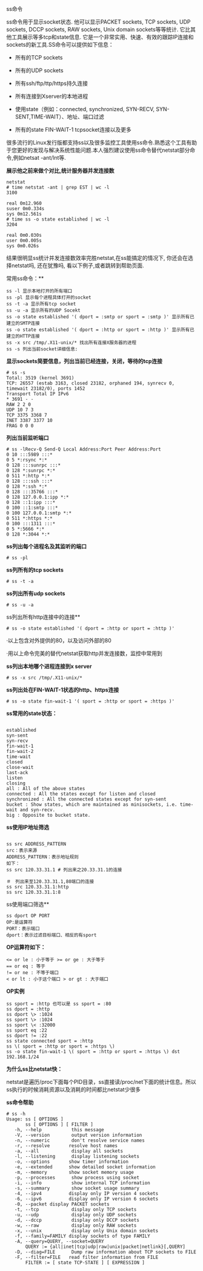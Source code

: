ss命令

ss命令用于显示socket状态. 他可以显示PACKET sockets, TCP sockets, UDP sockets, DCCP sockets, RAW sockets, Unix domain sockets等等统计. 它比其他工具展示等多tcp和state信息. 它是一个非常实用、快速、有效的跟踪IP连接和sockets的新工具.SS命令可以提供如下信息：

- 所有的TCP sockets

- 所有的UDP sockets

- 所有ssh/ftp/ttp/https持久连接

- 所有连接到Xserver的本地进程

- 使用state（例如：connected, synchronized, SYN-RECV, SYN-SENT,TIME-WAIT）、地址、端口过滤

- 所有的state FIN-WAIT-1 tcpsocket连接以及更多

很多流行的Linux发行版都支持ss以及很多监控工具使用ss命令.熟悉这个工具有助于您更好的发现与解决系统性能问题.本人强烈建议使用ss命令替代netstat部分命令,例如netsat -ant/lnt等.



**展示他之前来做个对比,统计服务器并发连接数**

```
netstat
# time netstat -ant | grep EST | wc -l
3100

real 0m12.960
suser 0m0.334s
sys 0m12.561s
# time ss -o state established | wc -l
3204

real 0m0.030s
user 0m0.005s
sys 0m0.026s
```

结果很明显ss统计并发连接数效率完胜netstat,在ss能搞定的情况下, 你还会在选择netstat吗, 还在犹豫吗, 看以下例子,或者跳转到帮助页面.



常用ss命令：**

```
ss -l 显示本地打开的所有端口
ss -pl 显示每个进程具体打开的socket
ss -t -a 显示所有tcp socket
ss -u -a 显示所有的UDP Socekt
ss -o state established '( dport = :smtp or sport = :smtp )' 显示所有已建立的SMTP连接
ss -o state established '( dport = :http or sport = :http )' 显示所有已建立的HTTP连接
ss -x src /tmp/.X11-unix/* 找出所有连接X服务器的进程
ss -s 列出当前socket详细信息:
```



**显示sockets简要信息，列出当前已经连接，关闭，等待的tcp连接**

```
# ss -s
Total: 3519 (kernel 3691)
TCP: 26557 (estab 3163, closed 23182, orphaned 194, synrecv 0, timewait 23182/0), ports 1452
Transport Total IP IPv6
* 3691 - -
RAW 2 2 0
UDP 10 7 3
TCP 3375 3368 7
INET 3387 3377 10
FRAG 0 0 0
```



**列出当前监听端口**

```
# ss -lRecv-Q Send-Q Local Address:Port Peer Address:Port
0 10 :::5989 :::*
0 5 *:rsync *:*
0 128 :::sunrpc :::*
0 128 *:sunrpc *:*
0 511 *:http *:*
0 128 :::ssh :::*
0 128 *:ssh *:*
0 128 :::35766 :::*
0 128 127.0.0.1:ipp *:*
0 128 ::1:ipp :::*
0 100 ::1:smtp :::*
0 100 127.0.0.1:smtp *:*
0 511 *:https *:*
0 100 :::1311 :::*
0 5 *:5666 *:*
0 128 *:3044 *:*
```



**ss列出每个进程名及其监听的端口**

```
# ss -pl
```



**ss列所有的tcp sockets**

```
# ss -t -a
```



**ss列出所有udp sockets**

```
# ss -u -a
```



ss列出所有http连接中的连接**

```
# ss -o state established '( dport = :http or sport = :http )'
```



·以上包含对外提供的80，以及访问外部的80

·用以上命令完美的替代netstat获取http并发连接数，监控中常用到



**ss列出本地哪个进程连接到x server**

```
# ss -x src /tmp/.X11-unix/*
```



**ss列出处在FIN-WAIT-1状态的http、https连接**

```
# ss -o state fin-wait-1 '( sport = :http or sport = :https )'
```



**ss常用的state状态：**

```

established
syn-sent
syn-recv
fin-wait-1
fin-wait-2
time-wait
closed
close-wait
last-ack
listen
closing
all : All of the above states
connected : All the states except for listen and closed
synchronized : All the connected states except for syn-sent
bucket : Show states, which are maintained as minisockets, i.e. time-wait and syn-recv.
big : Opposite to bucket state.
```



**ss使用IP地址筛选**

```

ss src ADDRESS_PATTERN
src：表示来源
ADDRESS_PATTERN：表示地址规则
如下：
ss src 120.33.31.1 # 列出来之20.33.31.1的连接

＃　列出来至120.33.31.1,80端口的连接
ss src 120.33.31.1:http
ss src 120.33.31.1:8
```



ss使用端口筛选**

```
ss dport OP PORT
OP:是运算符
PORT：表示端口
dport：表示过滤目标端口、相反的有sport
```



**OP运算符如下：**

```
<= or le : 小于等于 >= or ge : 大于等于
== or eq : 等于
!= or ne : 不等于端口
< or lt : 小于这个端口 > or gt : 大于端口

```



**OP实例**

```
ss sport = :http 也可以是 ss sport = :80
ss dport = :http
ss dport \> :1024
ss sport \> :1024
ss sport \< :32000
ss sport eq :22
ss dport != :22
ss state connected sport = :http
ss \( sport = :http or sport = :https \)
ss -o state fin-wait-1 \( sport = :http or sport = :https \) dst 192.168.1/24
```



**为什么ss比netstat快：**

netstat是遍历/proc下面每个PID目录，ss直接读/proc/net下面的统计信息。所以ss执行的时候消耗资源以及消耗的时间都比netstat少很多



**ss命令帮助**

```
# ss -h
Usage: ss [ OPTIONS ]
       ss [ OPTIONS ] [ FILTER ]
   -h, --help           this message
   -V, --version        output version information
   -n, --numeric        don't resolve service names
   -r, --resolve       resolve host names
   -a, --all            display all sockets
   -l, --listening      display listening sockets
   -o, --options       show timer information
   -e, --extended      show detailed socket information
   -m, --memory        show socket memory usage
   -p, --processes      show process using socket
   -i, --info           show internal TCP information
   -s, --summary        show socket usage summary
   -4, --ipv4          display only IP version 4 sockets
   -6, --ipv6          display only IP version 6 sockets
   -0, --packet display PACKET sockets
   -t, --tcp            display only TCP sockets
   -u, --udp            display only UDP sockets
   -d, --dccp           display only DCCP sockets
   -w, --raw            display only RAW sockets
   -x, --unix           display only Unix domain sockets
   -f, --family=FAMILY display sockets of type FAMILY
   -A, --query=QUERY, --socket=QUERY
       QUERY := {all|inet|tcp|udp|raw|unix|packet|netlink}[,QUERY]
   -D, --diag=FILE      Dump raw information about TCP sockets to FILE
   -F, --filter=FILE   read filter information from FILE
       FILTER := [ state TCP-STATE ] [ EXPRESSION ]
```